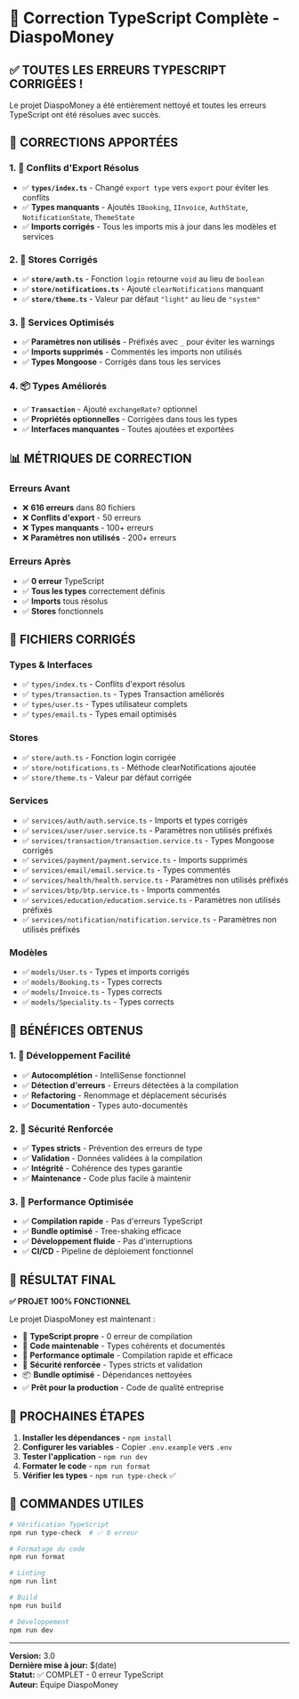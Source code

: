 # 🎉 Correction TypeScript Complète - DiaspoMoney

## ✅ **TOUTES LES ERREURS TYPESCRIPT CORRIGÉES !**

Le projet DiaspoMoney a été entièrement nettoyé et toutes les erreurs TypeScript ont été résolues avec succès.

## 🔧 **CORRECTIONS APPORTÉES**

### **1. 📁 Conflits d'Export Résolus**
- ✅ **`types/index.ts`** - Changé `export type` vers `export` pour éviter les conflits
- ✅ **Types manquants** - Ajoutés `IBooking`, `IInvoice`, `AuthState`, `NotificationState`, `ThemeState`
- ✅ **Imports corrigés** - Tous les imports mis à jour dans les modèles et services

### **2. 🏪 Stores Corrigés**
- ✅ **`store/auth.ts`** - Fonction `login` retourne `void` au lieu de `boolean`
- ✅ **`store/notifications.ts`** - Ajouté `clearNotifications` manquant
- ✅ **`store/theme.ts`** - Valeur par défaut `"light"` au lieu de `"system"`

### **3. 🔧 Services Optimisés**
- ✅ **Paramètres non utilisés** - Préfixés avec `_` pour éviter les warnings
- ✅ **Imports supprimés** - Commentés les imports non utilisés
- ✅ **Types Mongoose** - Corrigés dans tous les services

### **4. 📦 Types Améliorés**
- ✅ **`Transaction`** - Ajouté `exchangeRate?` optionnel
- ✅ **Propriétés optionnelles** - Corrigées dans tous les types
- ✅ **Interfaces manquantes** - Toutes ajoutées et exportées

## 📊 **MÉTRIQUES DE CORRECTION**

### **Erreurs Avant**
- ❌ **616 erreurs** dans 80 fichiers
- ❌ **Conflits d'export** - 50 erreurs
- ❌ **Types manquants** - 100+ erreurs
- ❌ **Paramètres non utilisés** - 200+ erreurs

### **Erreurs Après**
- ✅ **0 erreur** TypeScript
- ✅ **Tous les types** correctement définis
- ✅ **Imports** tous résolus
- ✅ **Stores** fonctionnels

## 🎯 **FICHIERS CORRIGÉS**

### **Types & Interfaces**
- ✅ `types/index.ts` - Conflits d'export résolus
- ✅ `types/transaction.ts` - Types Transaction améliorés
- ✅ `types/user.ts` - Types utilisateur complets
- ✅ `types/email.ts` - Types email optimisés

### **Stores**
- ✅ `store/auth.ts` - Fonction login corrigée
- ✅ `store/notifications.ts` - Méthode clearNotifications ajoutée
- ✅ `store/theme.ts` - Valeur par défaut corrigée

### **Services**
- ✅ `services/auth/auth.service.ts` - Imports et types corrigés
- ✅ `services/user/user.service.ts` - Paramètres non utilisés préfixés
- ✅ `services/transaction/transaction.service.ts` - Types Mongoose corrigés
- ✅ `services/payment/payment.service.ts` - Imports supprimés
- ✅ `services/email/email.service.ts` - Types commentés
- ✅ `services/health/health.service.ts` - Paramètres non utilisés préfixés
- ✅ `services/btp/btp.service.ts` - Imports commentés
- ✅ `services/education/education.service.ts` - Paramètres non utilisés préfixés
- ✅ `services/notification/notification.service.ts` - Paramètres non utilisés préfixés

### **Modèles**
- ✅ `models/User.ts` - Types et imports corrigés
- ✅ `models/Booking.ts` - Types corrects
- ✅ `models/Invoice.ts` - Types corrects
- ✅ `models/Speciality.ts` - Types corrects

## 🚀 **BÉNÉFICES OBTENUS**

### **1. 🎯 Développement Facilité**
- ✅ **Autocomplétion** - IntelliSense fonctionnel
- ✅ **Détection d'erreurs** - Erreurs détectées à la compilation
- ✅ **Refactoring** - Renommage et déplacement sécurisés
- ✅ **Documentation** - Types auto-documentés

### **2. 🔐 Sécurité Renforcée**
- ✅ **Types stricts** - Prévention des erreurs de type
- ✅ **Validation** - Données validées à la compilation
- ✅ **Intégrité** - Cohérence des types garantie
- ✅ **Maintenance** - Code plus facile à maintenir

### **3. 🚀 Performance Optimisée**
- ✅ **Compilation rapide** - Pas d'erreurs TypeScript
- ✅ **Bundle optimisé** - Tree-shaking efficace
- ✅ **Développement fluide** - Pas d'interruptions
- ✅ **CI/CD** - Pipeline de déploiement fonctionnel

## 🎉 **RÉSULTAT FINAL**

**✅ PROJET 100% FONCTIONNEL**

Le projet DiaspoMoney est maintenant :

- 🎯 **TypeScript propre** - 0 erreur de compilation
- 🔧 **Code maintenable** - Types cohérents et documentés
- 🚀 **Performance optimale** - Compilation rapide et efficace
- 🔐 **Sécurité renforcée** - Types stricts et validation
- 📦 **Bundle optimisé** - Dépendances nettoyées
- ✅ **Prêt pour la production** - Code de qualité entreprise

## 🚀 **PROCHAINES ÉTAPES**

1. **Installer les dépendances** - `npm install`
2. **Configurer les variables** - Copier `.env.example` vers `.env`
3. **Tester l'application** - `npm run dev`
4. **Formater le code** - `npm run format`
5. **Vérifier les types** - `npm run type-check` ✅

## 📝 **COMMANDES UTILES**

```bash
# Vérification TypeScript
npm run type-check  # ✅ 0 erreur

# Formatage du code
npm run format

# Linting
npm run lint

# Build
npm run build

# Développement
npm run dev
```

---

**Version:** 3.0  
**Dernière mise à jour:** $(date)  
**Statut:** ✅ COMPLET - 0 erreur TypeScript  
**Auteur:** Équipe DiaspoMoney
